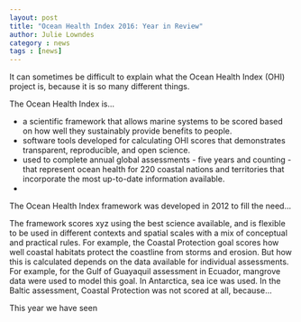 ```yaml
---
layout: post
title: "Ocean Health Index 2016: Year in Review"
author: Julie Lowndes
category : news 
tags : [news]
---
```


It can sometimes be difficult to explain what the Ocean Health Index (OHI) project is, because it is so many different things.  

The Ocean Health Index is...  

- a scientific framework that allows marine systems to be scored based on how well they sustainably provide benefits to people. 
- software tools developed for calculating OHI scores that demonstrates transparent, reproducible, and open science. 
- used to complete annual global assessments - five years and counting - that represent ocean health for 220 coastal nations and territories that incorporate the most up-to-date information available. 
- 

The Ocean Health Index framework was developed in 2012 to fill the need...

The framework scores xyz using the best science available, and is flexible to be used in different contexts and spatial scales with a mix of conceptual and practical rules. For example, the Coastal Protection goal scores how well coastal habitats protect the coastline from storms and erosion. But how this is calculated depends on the data available for individual assessments. For example, for the Gulf of Guayaquil assessment in Ecuador, mangrove data were used to model this goal. In Antarctica, sea ice was used. In the Baltic assessment, Coastal Protection was not scored at all, because...

This year we have seen 


